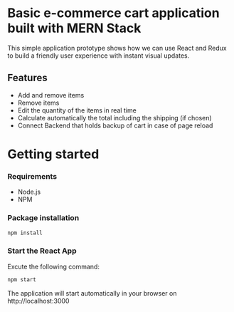 # Basic e-commerce cart application built with MERN Stack 

This simple application prototype shows how we can use React and Redux to build a friendly user experience with instant visual updates.

## Features
* Add and remove items 
* Remove items
* Edit the quantity of the items in real time
* Calculate automatically the total including the shipping (if chosen)
* Connect Backend that holds backup of cart in case of page reload

# Getting started
### Requirements

* Node.js
* NPM

### Package installation


```bash
npm install
```
 ### Start the React App
 Excute the following command: 
```bash
npm start
```
The application will start automatically in your browser on http://localhost:3000
